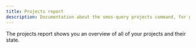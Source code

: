 ```yaml
---
title: Projects report
description: Documentation about the smos-query projects command, for getting an overview of your projects by current state
---
```


The projects report shows you an overview of all of your projects and their state.

